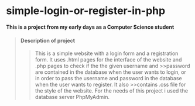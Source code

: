 # simple-login-or-register-in-php

**This is a project from my early days as a Computer Science student**


> #### Description of project
>
>>This is a simple website with a login form and a registration form. It uses .html pages for the interface of the website and .php pages to check if the the given username and >>password are contained in the database when the user wants to login, or in order to pass the username and password in the database when the user wants to register. It also >>contains .css file for the style of the website. For the needs of this project i used the database server PhpMyAdmin.
